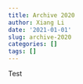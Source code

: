 ```yaml
---
title: Archive 2020
author: Xiang Li
date: '2021-01-01'
slug: archive-2020
categories: []
tags: []
---
```

Test